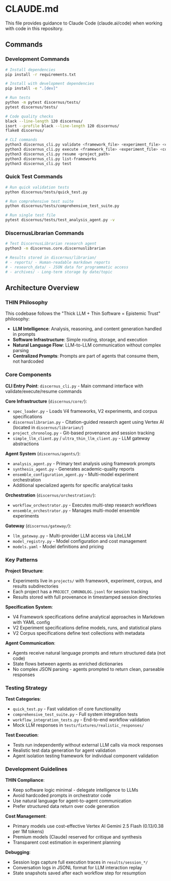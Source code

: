 # CLAUDE.md

This file provides guidance to Claude Code (claude.ai/code) when working with code in this repository.

## Commands

### Development Commands
```bash
# Install dependencies
pip install -r requirements.txt

# Install with development dependencies
pip install -e ".[dev]"

# Run tests
python -m pytest discernus/tests/
pytest discernus/tests/

# Code quality checks
black --line-length 120 discernus/
isort --profile black --line-length 120 discernus/
flake8 discernus/

# CLI commands
python3 discernus_cli.py validate <framework_file> <experiment_file> <corpus_dir>
python3 discernus_cli.py execute <framework_file> <experiment_file> <corpus_dir>
python3 discernus_cli.py resume <project_path>
python3 discernus_cli.py list-frameworks
python3 discernus_cli.py test
```

### Quick Test Commands
```bash
# Run quick validation tests
python discernus/tests/quick_test.py

# Run comprehensive test suite
python discernus/tests/comprehensive_test_suite.py

# Run single test file
pytest discernus/tests/test_analysis_agent.py -v
```

### DiscernusLibrarian Commands
```bash
# Test DiscernusLibrarian research agent
python3 -m discernus.core.discernuslibrarian

# Results stored in discernus/librarian/
# - reports/ - Human-readable markdown reports
# - research_data/ - JSON data for programmatic access  
# - archives/ - Long-term storage by date/topic
```

## Architecture Overview

### THIN Philosophy
This codebase follows the "Thick LLM + Thin Software = Epistemic Trust" philosophy:
- **LLM Intelligence**: Analysis, reasoning, and content generation handled in prompts
- **Software Infrastructure**: Simple routing, storage, and execution
- **Natural Language Flow**: LLM-to-LLM communication without complex parsing
- **Centralized Prompts**: Prompts are part of agents that consume them, not hardcoded

### Core Components

**CLI Entry Point**: `discernus_cli.py` - Main command interface with validate/execute/resume commands

**Core Infrastructure** (`discernus/core/`):
- `spec_loader.py` - Loads V4 frameworks, V2 experiments, and corpus specifications
- `discernuslibrarian.py` - Citation-guided research agent using Vertex AI (located in `discernus/librarian/`)
- `project_chronolog.py` - Git-based provenance and session tracking
- `simple_llm_client.py` / `ultra_thin_llm_client.py` - LLM gateway abstractions

**Agent System** (`discernus/agents/`):
- `analysis_agent.py` - Primary text analysis using framework prompts
- `synthesis_agent.py` - Generates academic-quality reports
- `ensemble_configuration_agent.py` - Multi-model experiment orchestration
- Additional specialized agents for specific analytical tasks

**Orchestration** (`discernus/orchestration/`):
- `workflow_orchestrator.py` - Executes multi-step research workflows
- `ensemble_orchestrator.py` - Manages multi-model ensemble experiments

**Gateway** (`discernus/gateway/`):
- `llm_gateway.py` - Multi-provider LLM access via LiteLLM
- `model_registry.py` - Model configuration and cost management
- `models.yaml` - Model definitions and pricing

### Key Patterns

**Project Structure**: 
- Experiments live in `projects/` with framework, experiment, corpus, and results subdirectories
- Each project has a `PROJECT_CHRONOLOG.jsonl` for session tracking
- Results stored with full provenance in timestamped session directories

**Specification System**:
- V4 Framework specifications define analytical approaches in Markdown with YAML config
- V2 Experiment specifications define models, runs, and statistical plans
- V2 Corpus specifications define text collections with metadata

**Agent Communication**:
- Agents receive natural language prompts and return structured data (not code)
- State flows between agents as enriched dictionaries
- No complex JSON parsing - agents prompted to return clean, parseable responses

### Testing Strategy

**Test Categories**:
- `quick_test.py` - Fast validation of core functionality
- `comprehensive_test_suite.py` - Full system integration tests
- `workflow_integration_tests.py` - End-to-end workflow validation
- Mock LLM responses in `tests/fixtures/realistic_responses/`

**Test Execution**:
- Tests run independently without external LLM calls via mock responses
- Realistic test data generation for agent validation
- Agent isolation testing framework for individual component validation

### Development Guidelines

**THIN Compliance**:
- Keep software logic minimal - delegate intelligence to LLMs
- Avoid hardcoded prompts in orchestrator code
- Use natural language for agent-to-agent communication
- Prefer structured data return over code generation

**Cost Management**:
- Primary models use cost-effective Vertex AI Gemini 2.5 Flash ($0.13/$0.38 per 1M tokens)
- Premium models (Claude) reserved for critique and synthesis
- Transparent cost estimation in experiment planning

**Debugging**:
- Session logs capture full execution traces in `results/session_*/`
- Conversation logs in JSONL format for LLM interaction replay
- State snapshots saved after each workflow step for resumption